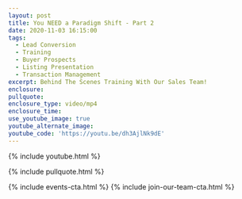```yaml
---
layout: post
title: You NEED a Paradigm Shift - Part 2
date: 2020-11-03 16:15:00
tags:
  - Lead Conversion
  - Training
  - Buyer Prospects
  - Listing Presentation
  - Transaction Management
excerpt: Behind The Scenes Training With Our Sales Team!
enclosure:
pullquote:
enclosure_type: video/mp4
enclosure_time:
use_youtube_image: true
youtube_alternate_image:
youtube_code: 'https://youtu.be/dh3AjlNk9dE'
---
```


{% include youtube.html %}

{% include pullquote.html %}

{% include events-cta.html %} {% include join-our-team-cta.html %}